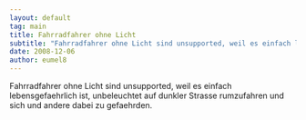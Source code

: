 ```yaml
---
layout: default
tag: main
title: Fahrradfahrer ohne Licht
subtitle: "Fahrradfahrer ohne Licht sind unsupported, weil es einfach lebensgefaehrlich ist, unbeleuchtet auf dunkler Strasse rumzufahren und sich und andere dabei zu gefaehrden."
date: 2008-12-06
author: eumel8
---
```


Fahrradfahrer ohne Licht sind unsupported, weil es einfach lebensgefaehrlich ist, unbeleuchtet auf dunkler Strasse rumzufahren und sich und andere dabei zu gefaehrden.
